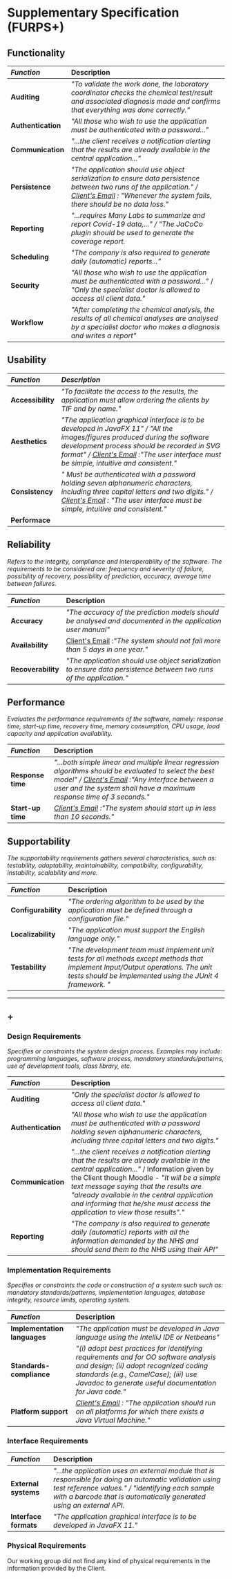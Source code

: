 
# Supplementary Specification (FURPS+)

## Functionality

| **_Function_**   | Description                         |                                       
|:------------------------|:-----------------|
|**Auditing**|_"To validate the work done, the laboratory coordinator checks the chemical test/result and associated diagnosis made and confirms that everything was done correctly."_|
|**Authentication**|_"All those who wish to use the application must be authenticated with a password..."_|
|**Communication**|_"...the client receives a notification alerting that the results are already available in the central application..."_|
|**Persistence**|_"The application should use object serialization to ensure data persistence between two runs of the application." / [Client's Email](References.md) :  "Whenever the system fails, there should be no data loss."_|
|**Reporting**|_"...requires Many Labs to summarize and report Covid-19 data,..." / "The JaCoCo plugin should be used to generate the coverage report._|
|**Scheduling**|_"The company is also required to generate daily (automatic) reports..."_|
|**Security**|_"All those who wish to use the application must be authenticated with a password..."_ / _"Only the specialist doctor is allowed to access all client data."_|
|**Workflow**|_"After completing the chemical analysis, the results of all chemical analyses are analysed by a specialist doctor who makes a diagnosis and writes a report"_|


## Usability



| **_Function_**   | **_Description_** |                                 
|:------------------------|:-----------------|
|**Accessibility**|_"To facilitate the access to the results, the application must allow ordering the clients by TIF and by name."_|
|**Aesthetics**|_"The application graphical interface is to be developed in JavaFX 11" / "All the images/figures produced during the software development process should be recorded in SVG format" / [Client's Email](References.md) :"The user interface must be simple, intuitive and consistent."_|
|**Consistency**|_" Must be authenticated with a password holding seven alphanumeric characters, including three capital letters and two digits." / [Client's Email](References.md) : "The user interface must be simple, intuitive and consistent."_|
|**Performace**||

## Reliability
_Refers to the integrity, compliance and interoperability of the software. The requirements to be considered are: frequency and severity of failure, possibility of recovery, possibility of prediction, accuracy, average time between failures._

| **_Function_**   | Description                         |                                       
|:------------------------|:-----------------|
|**Accuracy**|_"The accuracy of the prediction models should be analysed and documented in the application user manual"_|
|**Availability**|[Client's Email](References.md) :_"The system should not fail more than 5 days in one year."_
|**Recoverability**|_"The application should use object serialization to ensure data persistence between two runs of the application."_ |


## Performance
_Evaluates the performance requirements of the software, namely: response time, start-up time, recovery time, memory consumption, CPU usage, load capacity and application availability._

| **_Function_**   | Description                         |                                       
|:------------------------|:-----------------|
|**Response time**|_"...both simple linear and multiple linear regression algorithms should be evaluated to select the best model" / [Client's Email](References.md) :"Any interface between a user and the system shall have a maximum response time of 3 seconds."_|
|**Start-up time**|_[Client's Email](References.md) :"The system should start up in less than 10 seconds."_|


## Supportability
_The supportability requirements gathers several characteristics, such as:
testability, adaptability, maintainability, compatibility,
configurability, instability, scalability and more._

| **_Function_**   | Description                         |                                       
|:------------------------|:-----------------|
|**Configurability**|_"The ordering algorithm to be used by the application must be defined through a configuration file."_|
|**Localizability**|_"The application must support the English language only."_|
|**Testability**| _"The development team must implement unit tests for all methods except methods that implement Input/Output operations. The unit tests should be implemented using the JUnit 4 framework. "_|




***

## +


### Design Requirements
_Specifies or constraints the system design process. Examples may include: programming languages,
software process, mandatory standards/patterns, use of development tools, class library, etc._

| **_Function_**   | Description                         |                                       
|:------------------------|:-----------------|
|**Auditing**|_"Only the specialist doctor is allowed to access all client data."_|
|**Authentication**|_"All those who wish to use the application must be authenticated with a password holding seven alphanumeric characters, including three capital letters and two digits."_|
|**Communication**|_"...the client receives a notification alerting that the results are already available in the central application..."_ / Information given by the Client though Moodle - _"It will be a simple text message saying that the results are "already available in the central application and informing that he/she must access the application to view those results"."_|
|**Reporting**|_"The company is also required to generate daily (automatic) reports with all the information demanded by the NHS and should send them to the NHS using their API"_|




### Implementation Requirements

_Specifies or constraints the code or construction of a system such
such as: mandatory standards/patterns, implementation languages,
database integrity, resource limits, operating system._

| **_Function_**   | Description                         |                                       
|:------------------------|:-----------------|
|**Implementation languages**|_"The application must be developed in Java language using the IntelliJ IDE or Netbeans"_|
|**Standards-compliance**|_"(i) adopt best practices for identifying requirements and for OO software analysis and design; (ii) adopt recognized coding standards (e.g., CamelCase); (iii) use Javadoc to generate useful documentation for Java code."_
|**Platform support**|_[Client's Email](References.md) : "The application should run on all platforms for which there exists a Java Virtual Machine."_|



### Interface Requirements


| **_Function_**   | Description                         |                                       
|:------------------------|:-----------------|
|**External systems**|_"...the application uses an external module that is responsible for doing an automatic validation using test reference values." / "identifying each sample with a barcode that is automatically generated using an external API._ |
|**Interface formats**|_"The application graphical interface is to be developed in JavaFX 11."_|


### Physical Requirements

Our working group did not find any kind of physical requirements in the information provided by the Client.

